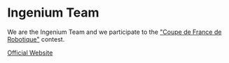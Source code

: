 # Ingenium Team

We are  the Ingenium Team and we participate to the ["Coupe de France de Robotique"](https://www.coupederobotique.fr/) contest.

[Official Website](https://ingeniumteam.github.io/)
